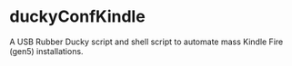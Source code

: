 # duckyConfKindle
A USB Rubber Ducky script and shell script to automate mass Kindle Fire (gen5) installations.
